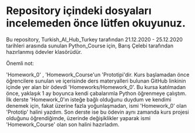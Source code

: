 # Repository içindeki dosyaları incelemeden önce lütfen okuyunuz.

Bu repository, Turkish_AI_Hub_Turkey tarafından 21.12.2020 - 25.12.2020 tarihleri arasında sunulan Python_Course için, Barış Çelebi tarafından hazırlanmış ödevler klasörüdür.

Önemli not:

'Homework_0' , 'Homework_Course'un 'Prototipi'dir. Kurs başlamadan önce öğrencilere sunulan ve içerisinde ders materyalleri bulunan GitHub linkinin içinde yer alan bir ödevdi 'Homeworks/Homework_0'. Bu kursa katılmadan önce, yaklaşık 1 ay boyunca kendi çabalarımla Python öğrenmeye çalıştım. İlk derste 'Homework_0'ın isteğe bağlı olduğunu duydum ve kendimi denemek için, fakat üzerine fazla yoğunlaşmadan, ismi 'Homework_0' olan 'Prototip' halini yazdım. Son derste ise bu ödevin aynı zamanda kurs projesi olduğunu öğrendiğimde, üzerinde değişiklikler yaparak ismi 'Homework_Course' olan son halini hazırladım.
